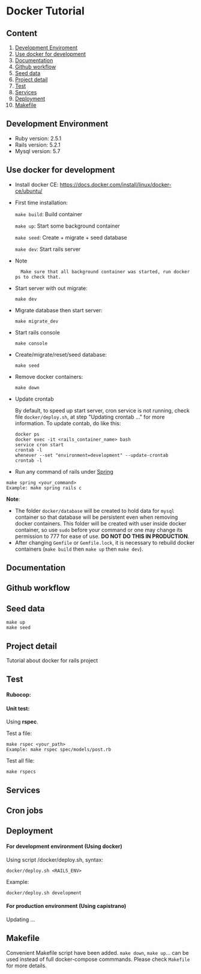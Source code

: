 # Docker Tutorial

## Content
1. [Development Enviroment](#development-environment)
2. [Use docker for development](#use-docker-for-development)
3. [Documentation](#documentation)
4. [Github workflow](#github-workflow)
5. [Seed data](#seed-data)
6. [Project detail](#project-detail)
7. [Test](#test)
8. [Services](#services)
9. [Deployment](#deployment)
10. [Makefile](#makefile)

## Development Environment
* Ruby version: 2.5.1
* Rails version: 5.2.1
* Mysql version: 5.7

## Use docker for development

- Install docker CE: https://docs.docker.com/install/linux/docker-ce/ubuntu/

- First time installation:

    `make build`: Build container

    `make up`: Start some background container

    `make seed`: Create + migrate + seed database

    `make dev`: Start rails server

- Note
  ```
    Make sure that all background container was started, run docker ps to check that.
  ```
- Start server with out migrate:
  ```
  make dev
  ```

- Migrate database then start server:
  ```
  make migrate_dev
  ```

- Start rails console
  ```
  make console
  ```

- Create/migrate/reset/seed database:
  ```
  make seed
  ```

- Remove docker containers:
  ```
  make down
  ```

- Update crontab

  By default, to speed up start server, cron service is not running, check file `docker/deploy.sh`, at step "Updating crontab ..." for more information. To update contab, do like this:
  ```
  docker ps
  docker exec -it <rails_container_name> bash
  service cron start
  crontab -l
  whenever --set "environment=development" --update-crontab
  crontab -l
  ```

- Run any command of rails under [Spring](https://github.com/rails/spring)

```
make spring <your_command>
Example: make spring rails c
```

**Note**:

- The folder `docker/database` will be created to hold data for `mysql` container so that database will be persistent even when removing docker containers. This folder will be created with user inside docker container, so use `sudo` before your command or one may change its permission to 777 for ease of use. **DO NOT DO THIS IN PRODUCTION**.
- After changing `Gemfile` or `Gemfile.lock`, it is necessary to rebuild docker containers (`make build` then `make up` then `make dev`).


## Documentation


## Github workflow


## Seed data
```
make up
make seed
```

## Project detail

Tutorial about docker for rails project

## Test

#### Rubocop:

#### Unit test:
Using __rspec__.

Test a file:
```
make rspec <your_path>
Example: make rspec spec/models/post.rb
```

Test all file:
```
make rspecs
```
## Services

## Cron jobs

## Deployment

#### For development environment (Using docker)

Using script /docker/deploy.sh, syntax:
```
docker/deploy.sh <RAILS_ENV>
```
Example:
```
docker/deploy.sh development
```

#### For production environment (Using capistrano)

Updating ...

## Makefile

Convenient Makefile script have been added. `make down`, `make up`... can be used instead of full docker-compose commmands. Please check `Makefile` for more details.
